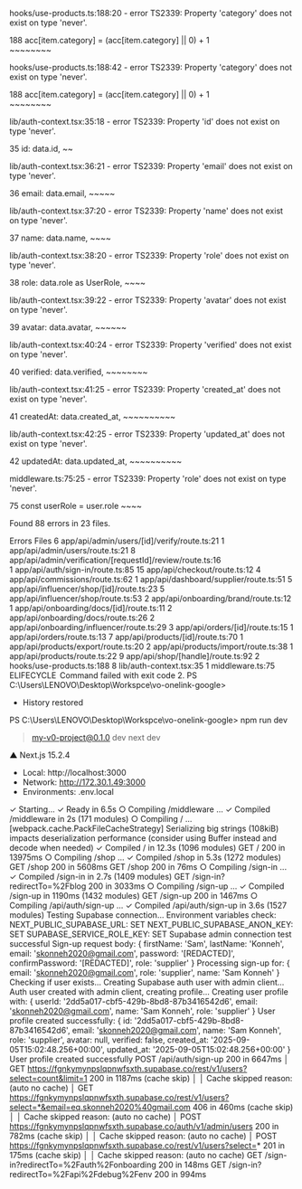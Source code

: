 hooks/use-products.ts:188:20 - error TS2339: Property 'category' does not exist on type 'never'.

188           acc[item.category] = (acc[item.category] || 0) + 1   
                       ~~~~~~~~

hooks/use-products.ts:188:42 - error TS2339: Property 'category' does not exist on type 'never'.

188           acc[item.category] = (acc[item.category] || 0) + 1   
                                             ~~~~~~~~

lib/auth-context.tsx:35:18 - error TS2339: Property 'id' does not exist on type 'never'.

35         id: data.id,
                    ~~

lib/auth-context.tsx:36:21 - error TS2339: Property 'email' does not exist on type 'never'.

36         email: data.email,
                       ~~~~~

lib/auth-context.tsx:37:20 - error TS2339: Property 'name' does not exist on type 'never'.

37         name: data.name,
                      ~~~~

lib/auth-context.tsx:38:20 - error TS2339: Property 'role' does not exist on type 'never'.

38         role: data.role as UserRole,
                      ~~~~

lib/auth-context.tsx:39:22 - error TS2339: Property 'avatar' does not exist on type 'never'.

39         avatar: data.avatar,
                        ~~~~~~

lib/auth-context.tsx:40:24 - error TS2339: Property 'verified' does not exist on type 'never'.

40         verified: data.verified,
                          ~~~~~~~~

lib/auth-context.tsx:41:25 - error TS2339: Property 'created_at' does not exist on type 'never'.

41         createdAt: data.created_at,
                           ~~~~~~~~~~

lib/auth-context.tsx:42:25 - error TS2339: Property 'updated_at' does not exist on type 'never'.

42         updatedAt: data.updated_at,
                           ~~~~~~~~~~

middleware.ts:75:25 - error TS2339: Property 'role' does not exist on type 'never'.

75   const userRole = user.role
                           ~~~~


Found 88 errors in 23 files.

Errors  Files
     6  app/api/admin/users/[id]/verify/route.ts:21
     1  app/api/admin/users/route.ts:21
     8  app/api/admin/verification/[requestId]/review/route.ts:16  
     1  app/api/auth/sign-in/route.ts:85
    15  app/api/checkout/route.ts:12
     4  app/api/commissions/route.ts:62
     1  app/api/dashboard/supplier/route.ts:51
     5  app/api/influencer/shop/[id]/route.ts:23
     5  app/api/influencer/shop/route.ts:53
     2  app/api/onboarding/brand/route.ts:12
     1  app/api/onboarding/docs/[id]/route.ts:11
     2  app/api/onboarding/docs/route.ts:26
     2  app/api/onboarding/influencer/route.ts:29
     3  app/api/orders/[id]/route.ts:15
     1  app/api/orders/route.ts:13
     7  app/api/products/[id]/route.ts:70
     1  app/api/products/export/route.ts:20
     2  app/api/products/import/route.ts:38
     1  app/api/products/route.ts:22
     9  app/api/shop/[handle]/route.ts:92
     2  hooks/use-products.ts:188
     8  lib/auth-context.tsx:35
     1  middleware.ts:75
 ELIFECYCLE  Command failed with exit code 2.
PS C:\Users\LENOVO\Desktop\Workspce\vo-onelink-google> 
 *  History restored 

PS C:\Users\LENOVO\Desktop\Workspce\vo-onelink-google> npm run dev 

> my-v0-project@0.1.0 dev
> next dev

   ▲ Next.js 15.2.4
   - Local:        http://localhost:3000
   - Network:      http://172.30.1.49:3000
   - Environments: .env.local

 ✓ Starting...
 ✓ Ready in 6.5s
 ○ Compiling /middleware ...
 ✓ Compiled /middleware in 2s (171 modules)
 ○ Compiling / ...
<w> [webpack.cache.PackFileCacheStrategy] Serializing big strings (108kiB) impacts deserialization performance (consider using Buffer instead and decode when needed)
 ✓ Compiled / in 12.3s (1096 modules)
 GET / 200 in 13975ms
 ○ Compiling /shop ...
 ✓ Compiled /shop in 5.3s (1272 modules)
 GET /shop 200 in 5608ms
 GET /shop 200 in 76ms
 ○ Compiling /sign-in ...
 ✓ Compiled /sign-in in 2.7s (1409 modules)
 GET /sign-in?redirectTo=%2Fblog 200 in 3033ms
 ○ Compiling /sign-up ...
 ✓ Compiled /sign-up in 1190ms (1432 modules)
 GET /sign-up 200 in 1467ms
 ○ Compiling /api/auth/sign-up ...
 ✓ Compiled /api/auth/sign-up in 3.6s (1527 modules)
Testing Supabase connection...
Environment variables check:
NEXT_PUBLIC_SUPABASE_URL: SET
NEXT_PUBLIC_SUPABASE_ANON_KEY: SET
SUPABASE_SERVICE_ROLE_KEY: SET
Supabase admin connection test successful
Sign-up request body: {
  firstName: 'Sam',
  lastName: 'Konneh',
  email: 'skonneh2020@gmail.com',
  password: '[REDACTED]',
  confirmPassword: '[REDACTED]',
  role: 'supplier'
}
Processing sign-up for: {
  email: 'skonneh2020@gmail.com',
  role: 'supplier',
  name: 'Sam Konneh'
}
Checking if user exists...
Creating Supabase auth user with admin client...
Auth user created with admin client, creating profile...
Creating user profile with: {
  userId: '2dd5a017-cbf5-429b-8bd8-87b3416542d6',
  email: 'skonneh2020@gmail.com',
  name: 'Sam Konneh',
  role: 'supplier'
}
User profile created successfully: {
  id: '2dd5a017-cbf5-429b-8bd8-87b3416542d6',
  email: 'skonneh2020@gmail.com',
  name: 'Sam Konneh',
  role: 'supplier',
  avatar: null,
  verified: false,
  created_at: '2025-09-05T15:02:48.256+00:00',
  updated_at: '2025-09-05T15:02:48.256+00:00'
}
User profile created successfully
 POST /api/auth/sign-up 200 in 6647ms
 │ GET https://fgnkymynpslqpnwfsxth.supabase.co/rest/v1/users?select=count&limit=1 200 in 1187ms (cache skip)
 │ │ Cache skipped reason: (auto no cache)
 │ GET https://fgnkymynpslqpnwfsxth.supabase.co/rest/v1/users?select=*&email=eq.skonneh2020%40gmail.com 406 in 460ms (cache skip)     
 │ │ Cache skipped reason: (auto no cache)
 │ POST https://fgnkymynpslqpnwfsxth.supabase.co/auth/v1/admin/users 200 in 782ms (cache skip)
 │ │ Cache skipped reason: (auto no cache)
 │ POST https://fgnkymynpslqpnwfsxth.supabase.co/rest/v1/users?select=* 201 in 175ms (cache skip)
 │ │ Cache skipped reason: (auto no cache)
 GET /sign-in?redirectTo=%2Fauth%2Fonboarding 200 in 148ms
 GET /sign-in?redirectTo=%2Fapi%2Fdebug%2Fenv 200 in 994ms
